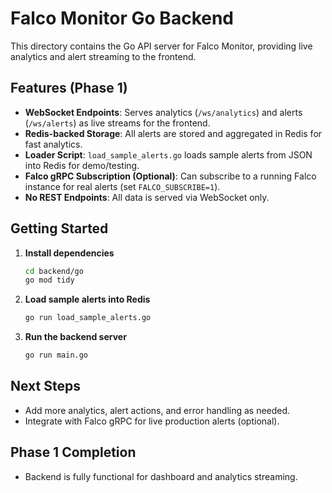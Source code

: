 # Falco Monitor Go Backend

This directory contains the Go API server for Falco Monitor, providing live analytics and alert streaming to the frontend.

## Features (Phase 1)

- **WebSocket Endpoints**: Serves analytics (`/ws/analytics`) and alerts (`/ws/alerts`) as live streams for the frontend.
- **Redis-backed Storage**: All alerts are stored and aggregated in Redis for fast analytics.
- **Loader Script**: `load_sample_alerts.go` loads sample alerts from JSON into Redis for demo/testing.
- **Falco gRPC Subscription (Optional)**: Can subscribe to a running Falco instance for real alerts (set `FALCO_SUBSCRIBE=1`).
- **No REST Endpoints**: All data is served via WebSocket only.

## Getting Started

1. **Install dependencies**

   ```bash
   cd backend/go
   go mod tidy
   ```

2. **Load sample alerts into Redis**

   ```bash
   go run load_sample_alerts.go
   ```

3. **Run the backend server**

   ```bash
   go run main.go
   ```

## Next Steps
- Add more analytics, alert actions, and error handling as needed.
- Integrate with Falco gRPC for live production alerts (optional).

## Phase 1 Completion
- Backend is fully functional for dashboard and analytics streaming.
